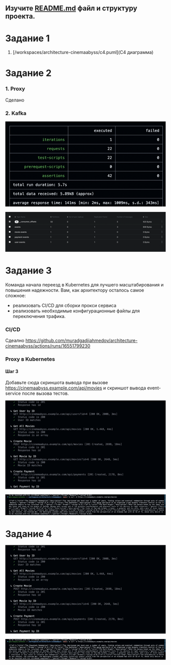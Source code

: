 ## Изучите [README.md](.\README.md) файл и структуру проекта.

# Задание 1

1. [/workspaces/architecture-cinemaabyss/c4.puml](C4 диаграмма)

# Задание 2

### 1. Proxy

Сделано

### 2. Kafka
 
 ![alt text](<Снимок экрана 2025-07-28 в 10.14.42.png>)

 ![alt text](<Снимок экрана 2025-07-28 в 10.14.58.png>)

# Задание 3

Команда начала переезд в Kubernetes для лучшего масштабирования и повышения надежности. 
Вам, как архитектору осталось самое сложное:
 - реализовать CI/CD для сборки прокси сервиса
 - реализовать необходимые конфигурационные файлы для переключения трафика.


### CI/CD

Сдеално https://github.com/muradgadjiahmedov/architecture-cinemaabyss/actions/runs/16551799230

### Proxy в Kubernetes

#### Шаг 3
Добавьте сюда скриншота вывода при вызове https://cinemaabyss.example.com/api/movies и  скриншот вывода event-service после вызова тестов.

![alt text](image.png)

![alt text](image-1.png)

# Задание 4

![alt text](image.png)

![alt text](image-1.png)
